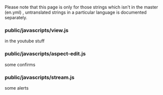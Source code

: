 Please note that this page is only for those strings which isn't in the master (en.yml) , untranslated strings in a particular language is documented separately.

### public/javascripts/view.js

in the youtube stuff

### public/javascripts/aspect-edit.js

some confirms


### public/javascripts/stream.js

some alerts